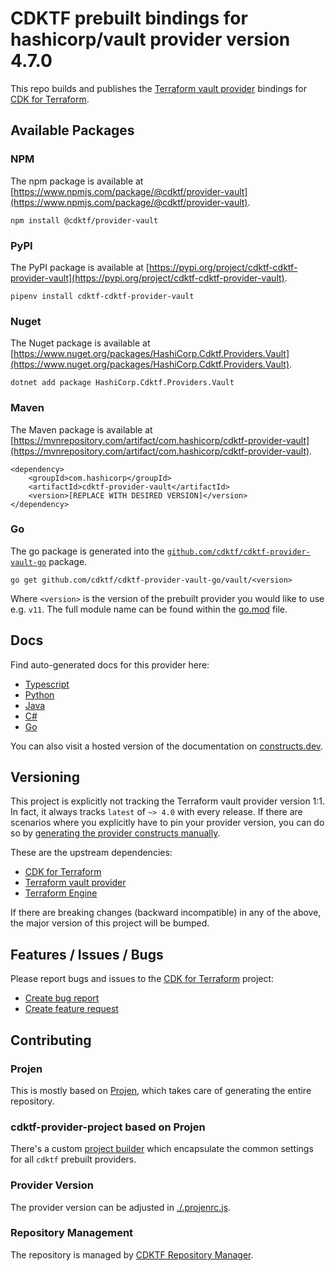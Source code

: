
# CDKTF prebuilt bindings for hashicorp/vault provider version 4.7.0

This repo builds and publishes the [Terraform vault provider](https://registry.terraform.io/providers/hashicorp/vault/4.7.0/docs) bindings for [CDK for Terraform](https://cdk.tf).

## Available Packages

### NPM

The npm package is available at [https://www.npmjs.com/package/@cdktf/provider-vault](https://www.npmjs.com/package/@cdktf/provider-vault).

`npm install @cdktf/provider-vault`

### PyPI

The PyPI package is available at [https://pypi.org/project/cdktf-cdktf-provider-vault](https://pypi.org/project/cdktf-cdktf-provider-vault).

`pipenv install cdktf-cdktf-provider-vault`

### Nuget

The Nuget package is available at [https://www.nuget.org/packages/HashiCorp.Cdktf.Providers.Vault](https://www.nuget.org/packages/HashiCorp.Cdktf.Providers.Vault).

`dotnet add package HashiCorp.Cdktf.Providers.Vault`

### Maven

The Maven package is available at [https://mvnrepository.com/artifact/com.hashicorp/cdktf-provider-vault](https://mvnrepository.com/artifact/com.hashicorp/cdktf-provider-vault).

```
<dependency>
    <groupId>com.hashicorp</groupId>
    <artifactId>cdktf-provider-vault</artifactId>
    <version>[REPLACE WITH DESIRED VERSION]</version>
</dependency>
```

### Go

The go package is generated into the [`github.com/cdktf/cdktf-provider-vault-go`](https://github.com/cdktf/cdktf-provider-vault-go) package.

`go get github.com/cdktf/cdktf-provider-vault-go/vault/<version>`

Where `<version>` is the version of the prebuilt provider you would like to use e.g. `v11`. The full module name can be found
within the [go.mod](https://github.com/cdktf/cdktf-provider-vault-go/blob/main/vault/go.mod#L1) file.

## Docs

Find auto-generated docs for this provider here: 

- [Typescript](./docs/API.typescript.md)
- [Python](./docs/API.python.md)
- [Java](./docs/API.java.md)
- [C#](./docs/API.csharp.md)
- [Go](./docs/API.go.md)

You can also visit a hosted version of the documentation on [constructs.dev](https://constructs.dev/packages/@cdktf/provider-vault).

## Versioning

This project is explicitly not tracking the Terraform vault provider version 1:1. In fact, it always tracks `latest` of `~> 4.0` with every release. If there are scenarios where you explicitly have to pin your provider version, you can do so by [generating the provider constructs manually](https://cdk.tf/imports).

These are the upstream dependencies:

- [CDK for Terraform](https://cdk.tf)
- [Terraform vault provider](https://registry.terraform.io/providers/hashicorp/vault/4.7.0)
- [Terraform Engine](https://terraform.io)

If there are breaking changes (backward incompatible) in any of the above, the major version of this project will be bumped.

## Features / Issues / Bugs

Please report bugs and issues to the [CDK for Terraform](https://cdk.tf) project:

- [Create bug report](https://cdk.tf/bug)
- [Create feature request](https://cdk.tf/feature)

## Contributing

### Projen

This is mostly based on [Projen](https://github.com/projen/projen), which takes care of generating the entire repository.

### cdktf-provider-project based on Projen

There's a custom [project builder](https://github.com/cdktf/cdktf-provider-project) which encapsulate the common settings for all `cdktf` prebuilt providers.

### Provider Version

The provider version can be adjusted in [./.projenrc.js](./.projenrc.js).

### Repository Management

The repository is managed by [CDKTF Repository Manager](https://github.com/cdktf/cdktf-repository-manager/).
